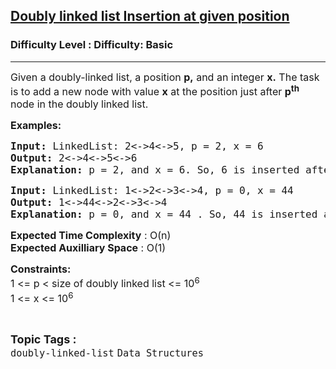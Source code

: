 <h2><a href="https://www.geeksforgeeks.org/problems/insert-a-node-in-doubly-linked-list/1?page=17&sortBy=submissions">Doubly linked list Insertion at given position</a></h2><h3>Difficulty Level : Difficulty: Basic</h3><hr><div class="problems_problem_content__Xm_eO"><p><span style="font-size: 12pt;">Given a doubly-linked list, a&nbsp;position <strong>p,</strong>&nbsp;and an integer <strong>x.</strong> The task is to add a&nbsp;new node with value <strong>x</strong> at the position just after <strong>p<sup>th</sup></strong> node&nbsp;in the doubly linked list.</span></p>
<p><span style="font-size: 12pt;"><strong>Examples:</strong></span></p>
<pre><span style="font-size: 12pt;"><strong>Input: </strong>LinkedList: 2&lt;-&gt;4&lt;-&gt;5, p = 2, x = 6 
<strong>Output: </strong>2&lt;-&gt;4&lt;-&gt;5&lt;-&gt;6<strong>
Explanation: </strong>p = 2, and x = 6. So, 6 is inserted after p, i.e, at position 3 (0-based indexing).
</span></pre>
<pre><span style="font-size: 12pt;"><strong>Input: </strong>LinkedList: 1&lt;-&gt;2&lt;-&gt;3&lt;-&gt;4, p = 0, x = 44
<strong>Output: </strong>1&lt;-&gt;44&lt;-&gt;2&lt;-&gt;3&lt;-&gt;4<strong>
Explanation: </strong>p = 0, and x = 44 . So, 44 is inserted after p, i.e, at position 1 (0-based indexing).</span></pre>
<p><span style="font-size: 12pt;"><strong>Expected Time Complexity</strong> : O(n)<br><strong>Expected Auxilliary Space</strong> : O(1)</span></p>
<p><span style="font-size: 12pt;"><strong>Constraints:</strong><br>1 &lt;=&nbsp;<span style="font-family: -apple-system, BlinkMacSystemFont, 'Segoe UI', Roboto, Oxygen, Ubuntu, Cantarell, 'Open Sans', 'Helvetica Neue', sans-serif;">p &lt; </span><span style="font-family: -apple-system, BlinkMacSystemFont, 'Segoe UI', Roboto, Oxygen, Ubuntu, Cantarell, 'Open Sans', 'Helvetica Neue', sans-serif;">size of doubly linked list &lt;= 10<sup>6</sup></span><sup style="font-family: -apple-system, BlinkMacSystemFont, 'Segoe UI', Roboto, Oxygen, Ubuntu, Cantarell, 'Open Sans', 'Helvetica Neue', sans-serif;"><br></sup>1 &lt;= x<span style="font-family: -apple-system, BlinkMacSystemFont, 'Segoe UI', Roboto, Oxygen, Ubuntu, Cantarell, 'Open Sans', 'Helvetica Neue', sans-serif;">&nbsp;&lt;= 10</span><sup>6</sup></span></p></div><br><p><span style=font-size:18px><strong>Topic Tags : </strong><br><code>doubly-linked-list</code>&nbsp;<code>Data Structures</code>&nbsp;